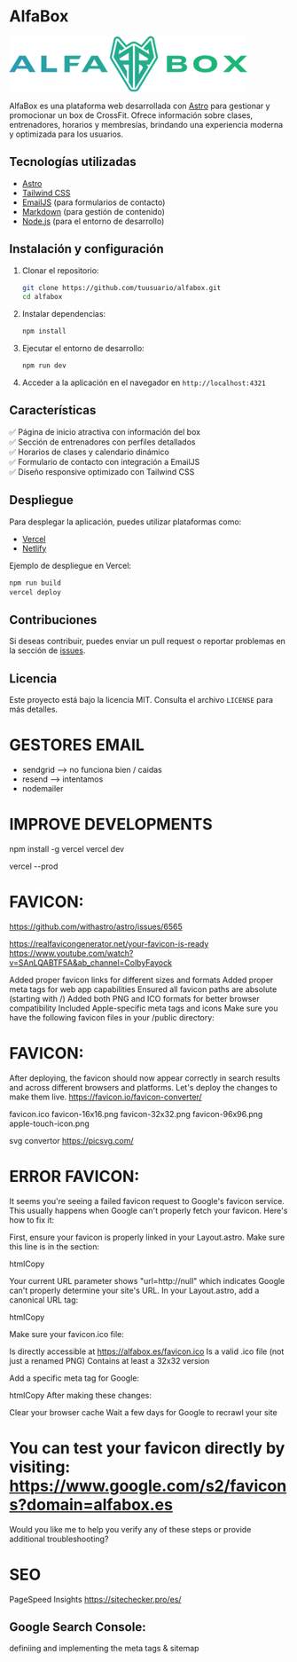 # AlfaBox

![AlfaBox Logo](./public/logo.png)

AlfaBox es una plataforma web desarrollada con [Astro](https://astro.build/) para gestionar y promocionar un box de CrossFit. Ofrece información sobre clases, entrenadores, horarios y membresías, brindando una experiencia moderna y optimizada para los usuarios.

## Tecnologías utilizadas

- [Astro](https://astro.build/)
- [Tailwind CSS](https://tailwindcss.com/)
- [EmailJS](https://www.emailjs.com/) (para formularios de contacto)
- [Markdown](https://www.markdownguide.org/) (para gestión de contenido)
- [Node.js](https://nodejs.org/) (para el entorno de desarrollo)

## Instalación y configuración

1. Clonar el repositorio:

   ```sh
   git clone https://github.com/tuusuario/alfabox.git
   cd alfabox
   ```

2. Instalar dependencias:

   ```sh
   npm install
   ```

3. Ejecutar el entorno de desarrollo:

   ```sh
   npm run dev
   ```

4. Acceder a la aplicación en el navegador en `http://localhost:4321`

## Características

✅ Página de inicio atractiva con información del box  
✅ Sección de entrenadores con perfiles detallados  
✅ Horarios de clases y calendario dinámico  
✅ Formulario de contacto con integración a EmailJS  
✅ Diseño responsive optimizado con Tailwind CSS  

## Despliegue

Para desplegar la aplicación, puedes utilizar plataformas como:

- [Vercel](https://vercel.com/)
- [Netlify](https://www.netlify.com/)

Ejemplo de despliegue en Vercel:

```sh
npm run build
vercel deploy
```

## Contribuciones

Si deseas contribuir, puedes enviar un pull request o reportar problemas en la sección de [issues](https://github.com/tuusuario/alfabox/issues).

## Licencia

Este proyecto está bajo la licencia MIT. Consulta el archivo `LICENSE` para más detalles.


# GESTORES EMAIL 
* sendgrid --> no funciona bien / caidas
* resend --> intentamos 
* nodemailer


# IMPROVE DEVELOPMENTS
npm install -g vercel
vercel dev

vercel --prod 

# FAVICON: 
https://github.com/withastro/astro/issues/6565

https://realfavicongenerator.net/your-favicon-is-ready
https://www.youtube.com/watch?v=SAnLQABTF5A&ab_channel=ColbyFayock



Added proper favicon links for different sizes and formats
Added proper meta tags for web app capabilities
Ensured all favicon paths are absolute (starting with /)
Added both PNG and ICO formats for better browser compatibility
Included Apple-specific meta tags and icons
Make sure you have the following favicon files in your /public directory:


# FAVICON:
After deploying, the favicon should now appear correctly in search results and across different browsers and platforms. Let's deploy the changes to make them live.
https://favicon.io/favicon-converter/

favicon.ico
favicon-16x16.png
favicon-32x32.png
favicon-96x96.png
apple-touch-icon.png
 

svg convertor https://picsvg.com/


# ERROR FAVICON:  
It seems you're seeing a failed favicon request to Google's favicon service. This usually happens when Google can't properly fetch your favicon. Here's how to fix it:

First, ensure your favicon is properly linked in your Layout.astro. Make sure this line is in the <head> section:

htmlCopy<link rel="icon" type="image/x-icon" href="/favicon.ico" sizes="32x32">

Your current URL parameter shows "url=http://null" which indicates Google can't properly determine your site's URL. In your Layout.astro, add a canonical URL tag:

htmlCopy<link rel="canonical" href="https://alfabox.es" />

Make sure your favicon.ico file:


Is directly accessible at https://alfabox.es/favicon.ico
Is a valid .ico file (not just a renamed PNG)
Contains at least a 32x32 version


Add a specific meta tag for Google:

htmlCopy<meta name="google" content="notranslate" />
After making these changes:

Clear your browser cache
Wait a few days for Google to recrawl your site
# You can test your favicon directly by visiting: https://www.google.com/s2/favicons?domain=alfabox.es

Would you like me to help you verify any of these steps or provide additional troubleshooting?






# SEO 
PageSpeed Insights
https://sitechecker.pro/es/

##  Google Search Console: 
definiing and implementing the meta tags & sitemap
